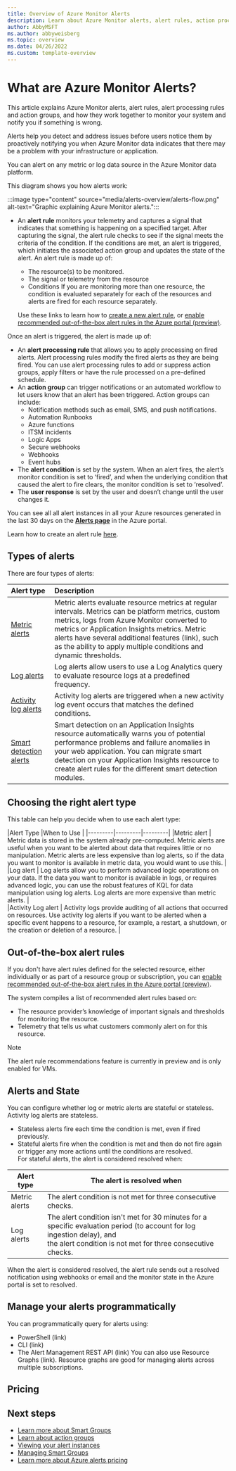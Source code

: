 ```yaml
---
title: Overview of Azure Monitor Alerts
description: Learn about Azure Monitor alerts, alert rules, action processing rules, and action groups. You will learn how all of these work together to monitor your system and notify you if something is wrong.
author: AbbyMSFT
ms.author: abbyweisberg
ms.topic: overview 
ms.date: 04/26/2022
ms.custom: template-overview 
---
```

# What are Azure Monitor Alerts?

This article explains Azure Monitor alerts, alert rules, alert processing rules and action groups, and how they work together to monitor your system and notify you if something is wrong. 

Alerts help you detect and address issues before users notice them by proactively notifying you when Azure Monitor data indicates that there may be a problem with your infrastructure or application.

You can alert on any metric or log data source in the Azure Monitor data platform.

This diagram shows you how alerts work:

:::image type="content" source="media/alerts-overview/alerts-flow.png" alt-text="Graphic explaining Azure Monitor alerts.":::

- An **alert rule** monitors your telemetry and captures a signal that indicates that something is happening on a specified target. After capturing the signal, the alert rule checks to see if the signal meets the criteria of the condition. If the conditions are met, an alert is triggered, which initiates the associated action group and updates the state of the alert. An alert rule is made up of:
     - The resource(s) to be monitored.
     - The signal or telemetry from the resource
     - Conditions
If you are monitoring more than one resource, the condition is evaluated separately for each of the resources and alerts are fired for each resource separately.

    Use these links to learn how to [create a new alert rule](alerts-log.md#create-a-new-log-alert-rule-in-the-azure-portal), or [enable recommended out-of-the-box alert rules in the Azure portal (preview)](alerts-log.md#enable-recommended-out-of-the-box-alert-rules-in-the-azure-portal-preview). 

Once an alert is triggered, the alert is made up of:
 - An **alert processing rule** that allows you to apply processing on fired alerts. Alert processing rules modify the fired alerts as they are being fired. You can use alert processing rules to add or suppress action groups, apply filters or have the rule processed on a pre-defined schedule.
 - An **action group** can trigger notifications or an automated workflow to let users know that an alert has been triggered. Action groups can include:
     - Notification methods such as email, SMS, and push notifications.
     - Automation Runbooks
     - Azure functions
     - ITSM incidents
     - Logic Apps
     - Secure webhooks
     - Webhooks
     - Event hubs
- The **alert condition** is set by the system. When an alert fires, the alert’s monitor condition is set to ‘fired’, and when the underlying condition that caused the alert to fire clears, the monitor condition is set to ‘resolved’.
- The **user response** is set by the user and doesn’t change until the user changes it. 

You can see all all alert instances in all your Azure resources generated in the last 30 days on the **[Alerts page](alerts-page.md)** in the Azure portal. 

Learn how to create an alert rule [here](alerts-log.md).
## Types of alerts

There are four types of alerts:

|Alert type|Description|
|:---------|:---------|
|[Metric alerts](alerts-types.md#metric-alerts)|Metric alerts evaluate resource metrics at regular intervals. Metrics can be platform metrics, custom metrics, logs from Azure Monitor converted to metrics or Application Insights metrics. Metric alerts have several additional features (link), such as the ability to apply multiple conditions and dynamic thresholds.|
|[Log alerts](alerts-types.md#log-alerts)|Log alerts allow users to use a Log Analytics query to evaluate resource logs at a predefined frequency.|
|[Activity log alerts](alerts-types.md#activity-log-alerts)|Activity log alerts are triggered when a new activity log event occurs that matches the defined conditions.|
|[Smart detection alerts](alerts-types.md#smart-detection-alerts)|Smart detection on an Application Insights resource automatically warns you of potential performance problems and failure anomalies in your web application. You can migrate smart detection on your Application Insights resource to create alert rules for the different smart detection modules.|

## Choosing the right alert type

This table can help you decide when to use each alert type:


|Alert Type  |When to Use |
|---------|---------|---------|
|Metric alert    | Metric data is stored in the system already pre-computed. Metric alerts are useful when you want to be alerted about data that requires little or no manipulation. Metric alerts are less expensive than log alerts, so if the data you want to monitor is available in metric data, you would want to use this.        |
|Log alert     |  Log alerts allow you to perform advanced logic operations on your data. If the data you want to monitor is available in logs, or requires advanced logic, you can use the robust features of KQL for data manipulation using log alerts. Log alerts are more expensive than metric alerts.       |  
|Activity Log alert     |    Activity logs provide auditing of all actions that occurred on resources. Use activity log alerts if you want to be alerted when a specific event happens to a resource, for example, a restart, a shutdown, or the creation or deletion of a resource.     |

## Out-of-the-box alert rules

If you don't have alert rules defined for the selected resource, either individually or as part of a resource group or subscription, you can [enable recommended out-of-the-box alert rules in the Azure portal (preview)](alerts-log.md#enable-recommended-out-of-the-box-alert-rules-in-the-azure-portal-preview).

The system compiles a list of recommended alert rules based on:
- The resource provider’s knowledge of important signals and thresholds for monitoring the resource.
- Telemetry that tells us what customers commonly alert on for this resource.

> [!NOTE]
> The alert rule recommendations feature is currently in preview and is only enabled for VMs.
## Alerts and State

You can configure whether log or metric alerts are stateful or stateless. Activity log alerts are stateless. 
- Stateless alerts fire each time the condition is met, even if fired previously.
- Stateful alerts fire when the condition is met and then do not fire again or trigger any more actions until the conditions are resolved.  
For stateful alerts, the alert is considered resolved when:

|Alert type  |The alert is resolved when |
|---------|---------|
|Metric alerts|The alert condition is not met for three consecutive checks.|
|Log alerts|The alert condition isn't met for 30 minutes for a specific evaluation period (to account for log ingestion delay), and <br>the alert condition is not met for three consecutive checks.|

When the alert is considered resolved, the alert rule sends out a resolved notification using webhooks or email and the monitor state in the Azure portal is set to resolved.

## Manage your alerts programmatically

You can programmatically query for alerts using:
 - PowerShell (link)
 - CLI (link)
 - The Alert Management REST API (link) 
You can also use Resource Graphs (link). Resource graphs are good for managing alerts across multiple subscriptions. 

## Pricing
<!-- add your content here -->
## Next steps

- [Learn more about Smart Groups](./alerts-smartgroups-overview.md?toc=%2fazure%2fazure-monitor%2ftoc.json)
- [Learn about action groups](../alerts/action-groups.md)
- [Viewing your alert instances](./alerts-page.md)
- [Managing Smart Groups](./alerts-managing-smart-groups.md?toc=%2fazure%2fazure-monitor%2ftoc.json)
- [Learn more about Azure alerts pricing](https://azure.microsoft.com/pricing/details/monitor/)
